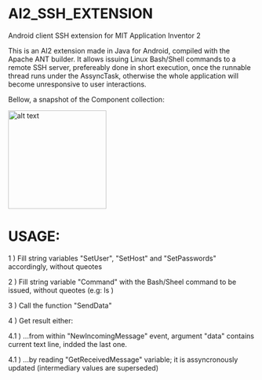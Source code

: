 # AI2_SSH_EXTENSION
Android client SSH extension for MIT Application Inventor 2

This is an AI2 extension made in Java for Android, compiled with the Apache ANT builder. It allows issuing Linux Bash/Shell commands to a remote SSH server, prefereably done in short execution, once the runnable thread runs under the AssyncTask, otherwise the whole application will become unresponsive to user interactions.

Bellow, a snapshot of the Component collection:

<img src="https://github.com/teprom/AI2_SSH_EXTENSION/blob/master/Component.png" alt="alt text" width="200" height="200">

# USAGE:

1 ) Fill string variables "SetUser", "SetHost" and "SetPasswords" accordingly, without queotes

2 ) Fill string variable "Command" with the Bash/Sheel command to be issued, without queotes (e.g: ls )

3 ) Call the function "SendData"

4 ) Get result either:

4.1 ) ...from within "NewIncomingMessage" event, argument "data" contains current text line, indded the last one.

4.1 ) ...by reading "GetReceivedMessage" variable; it is assyncronously updated (intermediary values are superseded)
